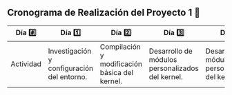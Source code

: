 ## Cronograma de Realización del Proyecto 1 📅

| Día   #️⃣     | Día   1️⃣        | Día 2️⃣        | Día 3️⃣     | Día 4️⃣        | Día   5️⃣     | Día  6️⃣       | Día  7️⃣      |
|------------|----------------|----------------|----------------|----------------|----------------|----------------|----------------|
| Actividad  | Investigación y configuración del entorno. | Compilación y modificación básica del kernel. | Desarrollo de módulos personalizados del kernel. | Desarrollo de módulos personalizados del kernel. | Pruebas y ajustes de la solución. | Documentación final. | Presentación y entrega del proyecto. |

